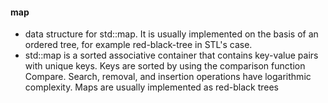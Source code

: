 #### map
- data structure for std::map. It is usually implemented on the basis of an ordered tree, for example red-black-tree in STL's case.
- std::map is a sorted associative container that contains key-value pairs with unique keys. Keys are sorted by using the comparison function Compare. Search, removal, and insertion operations have logarithmic complexity. Maps are usually implemented as red-black trees